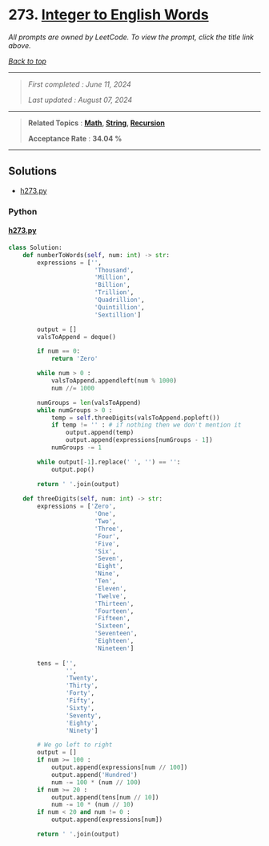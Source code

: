 # 273. [Integer to English Words](<https://leetcode.com/problems/integer-to-english-words>)

*All prompts are owned by LeetCode. To view the prompt, click the title link above.*

*[Back to top](<../README.md>)*

------

> *First completed : June 11, 2024*
>
> *Last updated : August 07, 2024*

------

> **Related Topics** : **[Math](<by_topic/Math.md>), [String](<by_topic/String.md>), [Recursion](<by_topic/Recursion.md>)**
>
> **Acceptance Rate** : **34.04 %**

------

## Solutions

- [h273.py](<../my-submissions/h273.py>)
### Python
#### [h273.py](<../my-submissions/h273.py>)
```Python
class Solution:
    def numberToWords(self, num: int) -> str:
        expressions = ['', 
                        'Thousand', 
                        'Million', 
                        'Billion', 
                        'Trillion', 
                        'Quadrillion', 
                        'Quintillion', 
                        'Sextillion']

        output = []
        valsToAppend = deque()

        if num == 0:
            return 'Zero'

        while num > 0 :
            valsToAppend.appendleft(num % 1000)
            num //= 1000

        numGroups = len(valsToAppend)
        while numGroups > 0 :
            temp = self.threeDigits(valsToAppend.popleft())
            if temp != '' : # if nothing then we don't mention it
                output.append(temp)
                output.append(expressions[numGroups - 1])
            numGroups -= 1

        while output[-1].replace(' ', '') == '':
            output.pop()

        return ' '.join(output)
        
    def threeDigits(self, num: int) -> str:
        expressions = ['Zero', 
                        'One', 
                        'Two', 
                        'Three', 
                        'Four', 
                        'Five', 
                        'Six', 
                        'Seven', 
                        'Eight', 
                        'Nine', 
                        'Ten', 
                        'Eleven', 
                        'Twelve', 
                        'Thirteen', 
                        'Fourteen', 
                        'Fifteen', 
                        'Sixteen', 
                        'Seventeen', 
                        'Eighteen', 
                        'Nineteen']
        
        tens = ['', 
                '', 
                'Twenty', 
                'Thirty', 
                'Forty', 
                'Fifty', 
                'Sixty', 
                'Seventy', 
                'Eighty', 
                'Ninety']

        # We go left to right
        output = []
        if num >= 100 :
            output.append(expressions[num // 100])
            output.append('Hundred')
            num -= 100 * (num // 100)
        if num >= 20 :
            output.append(tens[num // 10])
            num -= 10 * (num // 10)
        if num < 20 and num != 0 :
            output.append(expressions[num])

        return ' '.join(output)
```


